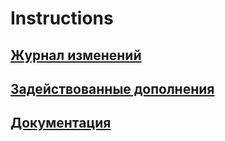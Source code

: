 
# Instructions
## [Журнал изменений](http://lar.veskod.com/books/lte-admin/page/%D0%B6%D1%83%D1%80%D0%BD%D0%B0%D0%BB-%D0%B8%D0%B7%D0%BC%D0%B5%D0%BD%D0%B5%D0%BD%D0%B8%D0%B9)
## [Задействованные дополнения](http://lar.veskod.com/books/lte-admin/page/%D0%B7%D0%B0%D0%B4%D0%B5%D0%B9%D1%81%D1%82%D0%B2%D0%BE%D0%B2%D0%B0%D0%BD%D0%BD%D1%8B%D0%B5-%D0%B4%D0%BE%D0%BF%D0%BE%D0%BB%D0%BD%D0%B5%D0%BD%D0%B8%D1%8F)
## [Документация](http://lar.veskod.com/books/lte-admin)